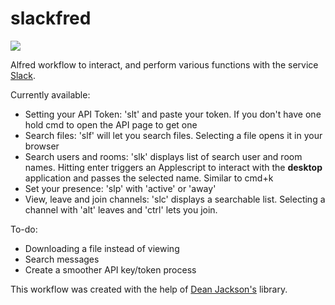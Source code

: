 slackfred
=========

![](http://i.imgur.com/Vy78c78.gif)

Alfred workflow to interact, and perform various functions with the service [Slack](http://slack.com/).

Currently available:
* Setting your API Token: 'slt' and paste your token. If you don't have one hold cmd to open the API page to get one
* Search files: 'slf' will let you search files. Selecting a file opens it in your browser
* Search users and rooms: 'slk' displays list of search user and room names. Hitting enter triggers an Applescript to interact with the **desktop** application and passes the selected name. Similar to cmd+k
* Set your presence: 'slp' with 'active' or 'away'
* View, leave and join channels: 'slc' displays a searchable list. Selecting a channel with 'alt' leaves and 'ctrl' lets you join.

To-do:
* Downloading a file instead of viewing
* Search messages
* Create a smoother API key/token process

This workflow was created with the help of [Dean Jackson's](https://github.com/deanishe/alfred-workflow) library.
